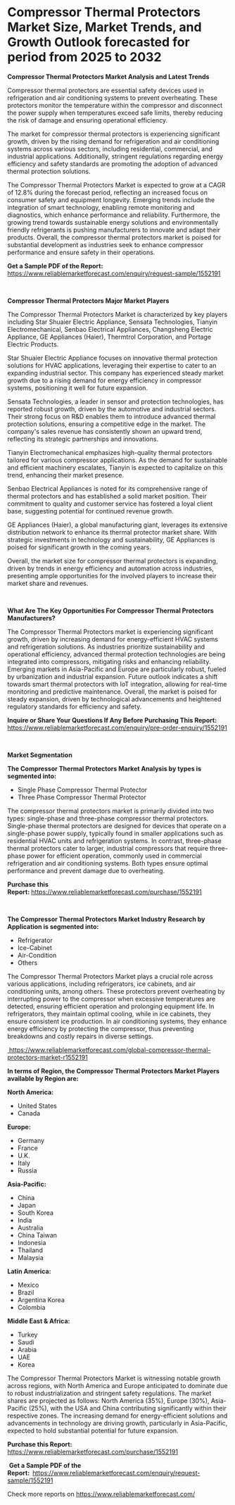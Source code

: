 <p><h1>Compressor Thermal Protectors Market Size, Market Trends, and Growth Outlook forecasted for period from 2025 to 2032</h1></p><p><strong>Compressor Thermal Protectors Market Analysis and Latest Trends</strong></p>
<p><p>Compressor thermal protectors are essential safety devices used in refrigeration and air conditioning systems to prevent overheating. These protectors monitor the temperature within the compressor and disconnect the power supply when temperatures exceed safe limits, thereby reducing the risk of damage and ensuring operational efficiency. </p><p>The market for compressor thermal protectors is experiencing significant growth, driven by the rising demand for refrigeration and air conditioning systems across various sectors, including residential, commercial, and industrial applications. Additionally, stringent regulations regarding energy efficiency and safety standards are promoting the adoption of advanced thermal protection solutions.</p><p>The Compressor Thermal Protectors Market is expected to grow at a CAGR of 12.8% during the forecast period, reflecting an increased focus on consumer safety and equipment longevity. Emerging trends include the integration of smart technology, enabling remote monitoring and diagnostics, which enhance performance and reliability. Furthermore, the growing trend towards sustainable energy solutions and environmentally friendly refrigerants is pushing manufacturers to innovate and adapt their products. Overall, the compressor thermal protectors market is poised for substantial development as industries seek to enhance compressor performance and ensure safety in their operations.</p></p>
<p><strong>Get a Sample PDF of the Report:&nbsp;</strong> <a href="https://www.reliablemarketforecast.com/enquiry/request-sample/1552191?utm_campaign=2336&utm_medium=2&utm_source=Github&utm_content=ia&utm_term=11042025&utm_id=compressor-thermal-protectors">https://www.reliablemarketforecast.com/enquiry/request-sample/1552191</a></p>
<p>&nbsp;</p>
<p><strong>Compressor Thermal Protectors Major Market Players</strong></p>
<p><p>The Compressor Thermal Protectors Market is characterized by key players including Star Shuaier Electric Appliance, Sensata Technologies, Tianyin Electromechanical, Senbao Electrical Appliances, Changsheng Electric Appliance, GE Appliances (Haier), Thermtrol Corporation, and Portage Electric Products. </p><p>Star Shuaier Electric Appliance focuses on innovative thermal protection solutions for HVAC applications, leveraging their expertise to cater to an expanding industrial sector. This company has experienced steady market growth due to a rising demand for energy efficiency in compressor systems, positioning it well for future expansion.</p><p>Sensata Technologies, a leader in sensor and protection technologies, has reported robust growth, driven by the automotive and industrial sectors. Their strong focus on R&D enables them to introduce advanced thermal protection solutions, ensuring a competitive edge in the market. The company's sales revenue has consistently shown an upward trend, reflecting its strategic partnerships and innovations.</p><p>Tianyin Electromechanical emphasizes high-quality thermal protectors tailored for various compressor applications. As the demand for sustainable and efficient machinery escalates, Tianyin is expected to capitalize on this trend, enhancing their market presence.</p><p>Senbao Electrical Appliances is noted for its comprehensive range of thermal protectors and has established a solid market position. Their commitment to quality and customer service has fostered a loyal client base, suggesting potential for continued revenue growth.</p><p>GE Appliances (Haier), a global manufacturing giant, leverages its extensive distribution network to enhance its thermal protector market share. With strategic investments in technology and sustainability, GE Appliances is poised for significant growth in the coming years.</p><p>Overall, the market size for compressor thermal protectors is expanding, driven by trends in energy efficiency and automation across industries, presenting ample opportunities for the involved players to increase their market share and revenues.</p></p>
<p>&nbsp;</p>
<p><strong>What Are The Key Opportunities For Compressor Thermal Protectors Manufacturers?</strong></p>
<p><p>The Compressor Thermal Protectors market is experiencing significant growth, driven by increasing demand for energy-efficient HVAC systems and refrigeration solutions. As industries prioritize sustainability and operational efficiency, advanced thermal protection technologies are being integrated into compressors, mitigating risks and enhancing reliability. Emerging markets in Asia-Pacific and Europe are particularly robust, fueled by urbanization and industrial expansion. Future outlook indicates a shift towards smart thermal protectors with IoT integration, allowing for real-time monitoring and predictive maintenance. Overall, the market is poised for steady expansion, driven by technological advancements and heightened regulatory standards for efficiency and safety.</p></p>
<p><strong>Inquire or Share Your Questions If Any Before Purchasing This Report:</strong> <a href="https://www.reliablemarketforecast.com/enquiry/pre-order-enquiry/1552191?utm_campaign=2336&utm_medium=2&utm_source=Github&utm_content=ia&utm_term=11042025&utm_id=compressor-thermal-protectors">https://www.reliablemarketforecast.com/enquiry/pre-order-enquiry/1552191</a></p>
<p>&nbsp;</p>
<p><strong>Market Segmentation</strong></p>
<p><strong>The Compressor Thermal Protectors Market Analysis by types is segmented into:</strong></p>
<p><ul><li>Single Phase Compressor Thermal Protector</li><li>Three Phase Compressor Thermal Protector</li></ul></p>
<p><p>The compressor thermal protectors market is primarily divided into two types: single-phase and three-phase compressor thermal protectors. Single-phase thermal protectors are designed for devices that operate on a single-phase power supply, typically found in smaller applications such as residential HVAC units and refrigeration systems. In contrast, three-phase thermal protectors cater to larger, industrial compressors that require three-phase power for efficient operation, commonly used in commercial refrigeration and air conditioning systems. Both types ensure optimal performance and prevent damage due to overheating.</p></p>
<p><strong>Purchase this Report:&nbsp;</strong><a href="https://www.reliablemarketforecast.com/purchase/1552191?utm_campaign=2336&utm_medium=2&utm_source=Github&utm_content=ia&utm_term=11042025&utm_id=compressor-thermal-protectors">https://www.reliablemarketforecast.com/purchase/1552191</a></p>
<p>&nbsp;</p>
<p><strong>The Compressor Thermal Protectors Market Industry Research by Application is segmented into:</strong></p>
<p><ul><li>Refrigerator</li><li>Ice-Cabinet</li><li>Air-Condition</li><li>Others</li></ul></p>
<p><p>The Compressor Thermal Protectors Market plays a crucial role across various applications, including refrigerators, ice cabinets, and air conditioning units, among others. These protectors prevent overheating by interrupting power to the compressor when excessive temperatures are detected, ensuring efficient operation and prolonging equipment life. In refrigerators, they maintain optimal cooling, while in ice cabinets, they ensure consistent ice production. In air conditioning systems, they enhance energy efficiency by protecting the compressor, thus preventing breakdowns and costly repairs in diverse settings.</p></p>
<p><a href="https://www.reliablemarketforecast.com/global-compressor-thermal-protectors-market-r1552191?utm_campaign=2336&utm_medium=2&utm_source=Github&utm_content=ia&utm_term=11042025&utm_id=compressor-thermal-protectors">&nbsp;https://www.reliablemarketforecast.com/global-compressor-thermal-protectors-market-r1552191</a></p>
<p><strong>In terms of Region, the Compressor Thermal Protectors Market Players available by Region are:</strong></p>
<p>
    <p> <strong> North America: </strong>
        <ul>
            <li>United States</li>
            <li>Canada</li>
        </ul>
        </p> 
    <p> <strong> Europe: </strong>
        <ul>
            <li>Germany</li>
            <li>France</li>
            <li>U.K.</li>
            <li>Italy</li>
            <li>Russia</li>
        </ul>
        </p> 
    <p> <strong> Asia-Pacific: </strong>
        <ul>
            <li>China</li>
            <li>Japan</li>
            <li>South Korea</li>
            <li>India</li>
            <li>Australia</li>
            <li>China Taiwan</li>
            <li>Indonesia</li>
            <li>Thailand</li>
            <li>Malaysia</li>
        </ul>
        </p> 
    <p> <strong> Latin America: </strong>
        <ul>
            <li>Mexico</li>
            <li>Brazil</li>
            <li>Argentina Korea</li>
            <li>Colombia</li>
        </ul>
        </p> 
    <p> <strong> Middle East & Africa: </strong>
        <ul>
            <li>Turkey</li>
            <li>Saudi</li>
            <li>Arabia</li>
            <li>UAE</li>
            <li>Korea</li>
        </ul>
    </p>
    </p>
<p><p>The Compressor Thermal Protectors Market is witnessing notable growth across regions, with North America and Europe anticipated to dominate due to robust industrialization and stringent safety regulations. The market shares are projected as follows: North America (35%), Europe (30%), Asia-Pacific (25%), with the USA and China contributing significantly within their respective zones. The increasing demand for energy-efficient solutions and advancements in technology are driving growth, particularly in Asia-Pacific, expected to hold substantial potential for future expansion.</p></p>
<p><strong>Purchase this Report: </strong><a href="https://www.reliablemarketforecast.com/purchase/1552191?utm_campaign=2336&utm_medium=2&utm_source=Github&utm_content=ia&utm_term=11042025&utm_id=compressor-thermal-protectors">https://www.reliablemarketforecast.com/purchase/1552191</a></p>
<p>&nbsp;<strong>Get a Sample PDF of the Report:&nbsp;&nbsp;</strong><a href="https://www.reliablemarketforecast.com/enquiry/request-sample/1552191?utm_campaign=2336&utm_medium=2&utm_source=Github&utm_content=ia&utm_term=11042025&utm_id=compressor-thermal-protectors">https://www.reliablemarketforecast.com/enquiry/request-sample/1552191</a></p>
<p><strong></strong></p>
<p>Check more reports on <a href="https://www.reliablemarketforecast.com/?utm_campaign=2336&utm_medium=2&utm_source=Github&utm_content=ia&utm_term=11042025&utm_id=compressor-thermal-protectors">https://www.reliablemarketforecast.com/</a></p>